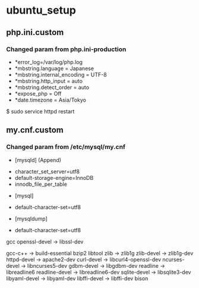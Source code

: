 # ubuntu_setup

## php.ini.custom
### Changed param from php.ini-production
* *error_log=/var/log/php.log
* *mbstring.language = Japanese
* *mbstring.internal_encoding = UTF-8
* *mbstring.http_input = auto
* *mbstring.detect_order = auto
* *expose_php = Off
* *date.timezone = Asia/Tokyo

$ sudo service httpd restart

## my.cnf.custom
### Changed param from /etc/mysql/my.cnf

* [mysqld] (Append)
- character_set_server=utf8
- default-storage-engine=InnoDB
- innodb_file_per_table

* [mysql]
- default-character-set=utf8

* [mysqldump]
- default-character-set=utf8

gcc
openssl-devel   → libssl-dev

gcc-c++         → build-essential
bzip2
libtool
zlib            → zlib1g
zlib-devel      → zlib1g-dev
httpd-devel     → apache2-dev
curl-devel      → libcurl4-openssl-dev
ncurses-devel   → libncurses5-dev
gdbm-devel      → libgdbm-dev
readline        → libreadline6
readline-devel  → libreadline6-dev
sqlite-devel    → libsqlite3-dev
libyaml-devel   → libyaml-dev
libffi-devel    → libffi-dev
bison

